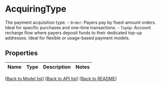 # AcquiringType

The payment acquisition type. - `Order`: Payers pay by fixed-amount orders. Ideal for specific purchases and one-time transactions. - `TopUp`: Account recharge flow where payers deposit funds to their dedicated top-up addresses. Ideal for flexible or usage-based payment models. 

## Properties

Name | Type | Description | Notes
------------ | ------------- | ------------- | -------------

[[Back to Model list]](../README.md#documentation-for-models) [[Back to API list]](../README.md#documentation-for-api-endpoints) [[Back to README]](../README.md)



